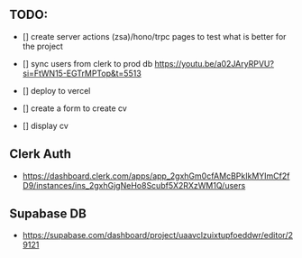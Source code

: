 ## TODO:

- [] create server actions (zsa)/hono/trpc pages to test what is better for the project

- [] sync users from clerk to prod db https://youtu.be/a02JAryRPVU?si=FtWN15-EGTrMPTop&t=5513
- [] deploy to vercel
- [] create a form to create cv
- [] display cv

## Clerk Auth

- https://dashboard.clerk.com/apps/app_2gxhGm0cfAMcBPkIkMYImCf2fD9/instances/ins_2gxhGjgNeHo8Scubf5X2RXzWM1Q/users

## Supabase DB

- https://supabase.com/dashboard/project/uaavclzuixtupfoeddwr/editor/29121
